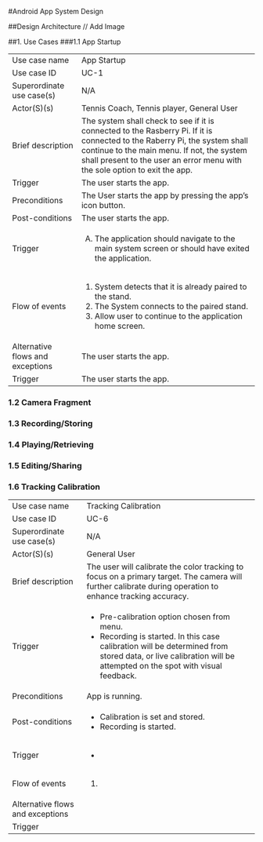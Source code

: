 #Android App System Design

##Design Architecture
// Add Image

##1. Use Cases
###1.1 App Startup
<table> 
	<tr> <td>Use case name</td> <td>App Startup</td></tr>
	<tr> <td>Use case ID</td> <td>UC-1</td> </tr>
	<tr> <td>Superordinate use case(s)</td> <td>N/A</td> </tr>
	<tr> <td>Actor(S)(s)</td> <td>Tennis Coach, Tennis player, General User</td> </tr>
	<tr> 
		<td>Brief description</td> 
		<td>The system shall check to see if it is connected to the Rasberry Pi. If it is connected to the Raberry Pi, the system shall continue to the main menu. If not, the system shall present to the user an error menu with the sole option to exit the app.</td> 
	</tr>
	<tr> <td>Trigger</td> <td>The user starts the app.</td> </tr>
	<tr> 
		<td>Preconditions</td> 
		<td>The User starts the app by pressing the app’s icon button.</td> 
	</tr>
	<tr> <td>Post-conditions</td> <td>The user starts the app.</td> </tr>
	<tr> 
		<td>Trigger</td> 
		<td>
			<ol type="A">
				<li>The application should navigate to the main system screen or should have exited the application.</li>
			</ol>
		</td> 
	</tr>
	<tr> <td>Flow of events</td> 
		 <td>
			<ol type="1">
				<li>System detects that it is already paired to the stand.</li>
				<li>The System connects to the paired stand.</li>
				<li>Allow user to continue to the application home screen.</li>
			</ol>
		</td> 
	</tr>
	<tr> <td>Alternative flows and exceptions</td> <td>The user starts the app.</td> </tr>
	<tr> <td>Trigger</td> <td>The user starts the app.</td> </tr>
</table>

### 1.2 Camera Fragment

### 1.3 Recording/Storing

### 1.4 Playing/Retrieving

### 1.5 Editing/Sharing

### 1.6 Tracking Calibration
<table> 
	<tr> <td>Use case name</td> <td>Tracking Calibration</td></tr>
	<tr> <td>Use case ID</td> <td>UC-6</td> </tr>
	<tr> <td>Superordinate use case(s)</td> <td>N/A</td> </tr>
	<tr> <td>Actor(S)(s)</td> <td>General User</td> </tr>
	<tr> 
		<td>Brief description</td> 
		<td>The user will calibrate the color tracking to focus on a primary target. The camera will further calibrate during operation to enhance tracking accuracy.</td> 
	</tr>
	<tr> <td>Trigger</td> 
		<td>
		<ul type="A">
			<li>Pre-calibration option chosen from menu.</li>
			<li>Recording is started. In this case calibration will be determined from stored data, or live calibration will be attempted on the spot with visual feedback.</li>
		</ul>
		</td> 
	</tr>
	<tr> 
		<td>Preconditions</td> 
		<td>App is running.</td> 
	</tr>
	<tr> <td>Post-conditions</td> 
		<td>
		<ul type="A">
			<li>Calibration is set and stored.</li>
			<li>Recording is started.</li>
		</ul>
		</td>
	</tr>
	<tr> 
		<td>Trigger</td> 
		<td>
			<ul type="A">
				<li></li>
			</ul>
		</td> 
	</tr>
	<tr> <td>Flow of events</td> 
		 <td>
			<ol type="1">
				<li></li>
			</ol>
		</td> 
	</tr>
	<tr> <td>Alternative flows and exceptions</td> <td></td> </tr>
	<tr> <td>Trigger</td> <td></td> </tr>
</table>
